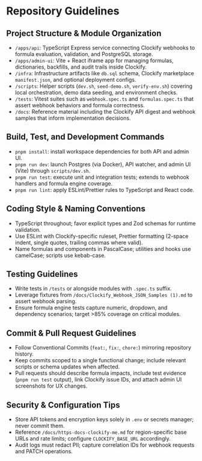 # Repository Guidelines

## Project Structure & Module Organization
- `/apps/api`: TypeScript Express service connecting Clockify webhooks to formula evaluation, validation, and PostgreSQL storage.
- `/apps/admin-ui`: Vite + React iframe app for managing formulas, dictionaries, backfills, and audit trails inside Clockify.
- `/infra`: Infrastructure artifacts like `db.sql` schema, Clockify marketplace `manifest.json`, and optional deployment configs.
- `/scripts`: Helper scripts (`dev.sh`, `seed-demo.sh`, `verify-env.sh`) covering local orchestration, demo data seeding, and environment checks.
- `/tests`: Vitest suites such as `webhook.spec.ts` and `formulas.spec.ts` that assert webhook behaviors and formula correctness.
- `/docs`: Reference material including the Clockify API digest and webhook samples that inform implementation decisions.

## Build, Test, and Development Commands
- `pnpm install`: install workspace dependencies for both API and admin UI.
- `pnpm run dev`: launch Postgres (via Docker), API watcher, and admin UI (Vite) through `scripts/dev.sh`.
- `pnpm run test`: execute unit and integration tests; extends to webhook handlers and formula engine coverage.
- `pnpm run lint`: apply ESLint/Prettier rules to TypeScript and React code.

## Coding Style & Naming Conventions
- TypeScript throughout; favor explicit types and Zod schemas for runtime validation.
- Use ESLint with Clockify-specific ruleset, Prettier formatting (2-space indent, single quotes, trailing commas where valid).
- Name formulas and components in PascalCase; utilities and hooks use camelCase; scripts use kebab-case.

## Testing Guidelines
- Write tests in `/tests` or alongside modules with `.spec.ts` suffix.
- Leverage fixtures from `/docs/Clockify_Webhook_JSON_Samples (1).md` to assert webhook parsing.
- Ensure formula engine tests capture numeric, dropdown, and dependency scenarios; target >85% coverage on critical modules.

## Commit & Pull Request Guidelines
- Follow Conventional Commits (`feat:`, `fix:`, `chore:`) mirroring repository history.
- Keep commits scoped to a single functional change; include relevant scripts or schema updates when affected.
- Pull requests should describe formula impacts, include test evidence (`pnpm run test` output), link Clockify issue IDs, and attach admin UI screenshots for UX changes.

## Security & Configuration Tips
- Store API tokens and encryption keys solely in `.env` or secrets manager; never commit them.
- Reference `/docs/https-docs-clockify-me.md` for region-specific base URLs and rate limits; configure `CLOCKIFY_BASE_URL` accordingly.
- Audit logs must redact PII; capture correlation IDs for webhook requests and PATCH operations.
